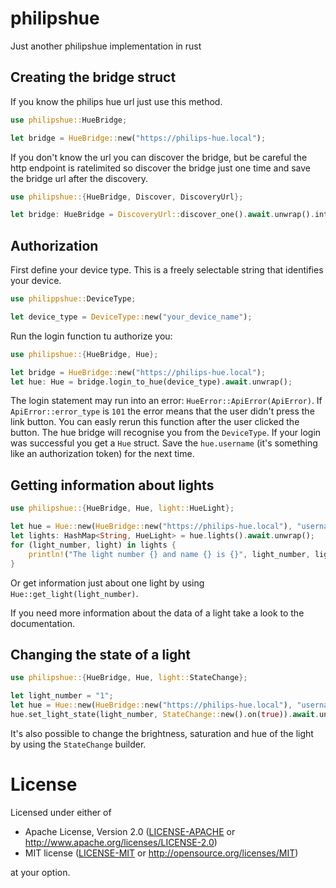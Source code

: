 # philipshue
Just another philipshue implementation in rust

## Creating the bridge struct
If you know the philips hue url just use this method.
```rust
use philipshue::HueBridge;

let bridge = HueBridge::new("https://philips-hue.local");
```
If you don't know the url you can discover the bridge, but be careful the http endpoint is ratelimited so discover the bridge just one time and save the bridge url after the discovery.
```rust
use philipshue::{HueBridge, Discover, DiscoveryUrl};

let bridge: HueBridge = DiscoveryUrl::discover_one().await.unwrap().into();
```

## Authorization
First define your device type. This is a freely selectable string that identifies your device.
```rust
use philippshue::DeviceType;

let device_type = DeviceType::new("your_device_name");
```
Run the login function tu authorize you:

```rust
use philipshue::{HueBridge, Hue};

let bridge = HueBridge::new("https://philips-hue.local");
let hue: Hue = bridge.login_to_hue(device_type).await.unwrap();
```
The login statement may run into an error: `HueError::ApiError(ApiError)`. If `ApiError::error_type` is `101` the error means that the user didn't press the link button. You can easly rerun this function after the user clicked the button. The hue bridge will recognise you from the `DeviceType`. If your login was successful you get a `Hue` struct. Save the `hue.username` (it's something like an authorization token) for the next time.

## Getting information about lights
```rust
use philipshue::{HueBridge, Hue, light::HueLight};

let hue = Hue::new(HueBridge::new("https://philips-hue.local"), "username");
let lights: HashMap<String, HueLight> = hue.lights().await.unwrap();
for (light_number, light) in lights {
    println!("The light number {} and name {} is {}", light_number, light.number, if light.state.on { "on "} else { "off" });
}
```

Or get information just about one light by using `Hue::get_light(light_number)`.

If you need more information about the data of a light take a look to the documentation.

## Changing the state of a light
```rust
use philipshue::{HueBridge, Hue, light::StateChange};

let light_number = "1";
let hue = Hue::new(HueBridge::new("https://philips-hue.local"), "username");
hue.set_light_state(light_number, StateChange::new().on(true)).await.unwrap(); // turn the light on
```

It's also possible to change the brightness, saturation and hue of the light by using the `StateChange` builder.

# License
Licensed under either of

 * Apache License, Version 2.0
   ([LICENSE-APACHE](LICENSE-APACHE) or http://www.apache.org/licenses/LICENSE-2.0)
 * MIT license
   ([LICENSE-MIT](LICENSE-MIT) or http://opensource.org/licenses/MIT)


at your option.